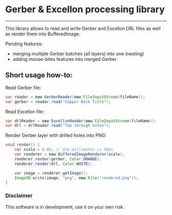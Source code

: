 # Gerber & Excellon processing library
---
This library allows to read and write Gerber and Excellon DRL files 
as well as render them into BufferedImage.

Pending features:
 - merging multiple Gerber batches (all layers) into one (nesting)
 - adding mouse-bites features into merged Gerber

## Short usage how-to:

Read Gerber file:
```java
var reader = new GerberReader(new FileInputStream(fileName));
var gerber = reader.read("Copper Back Title");
```

Read Excellon file:
```java
var drlReader = new ExcellonReader(new FileInputStream(fileName));
var drl = drlReader.read("Top through holes");
```

Render Gerber layer with drilled holes into PNG:
```java
void render() {
    var scale = 0.02; // One millimeter is 50px
    var renderer = new BufferedImageRenderer(scale);
    renderer.render(gerber, Color.ORANGE);
    renderer.render(drl, Color.WHITE);

    var image = renderer.getImage();
    ImageIO.write(image, "png", new File("rendered.png"));
}
```

### Disclaimer
This software is in development, use it on your own risk.